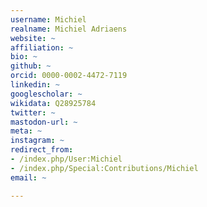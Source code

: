 ```yaml
---
username: Michiel
realname: Michiel Adriaens
website: ~
affiliation: ~
bio: ~
github: ~
orcid: 0000-0002-4472-7119
linkedin: ~
googlescholar: ~
wikidata: Q28925784
twitter: ~
mastodon-url: ~
meta: ~
instagram: ~
redirect_from:
- /index.php/User:Michiel
- /index.php/Special:Contributions/Michiel
email: ~

---
```

